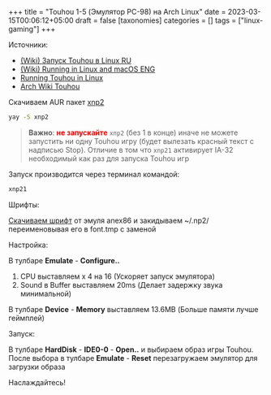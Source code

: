 +++
title = "Touhou 1-5 (Эмулятор PC-98) на Arch Linux"
date = 2023-03-15T00:06:12+05:00
draft = false
[taxonomies]
categories = []
tags = ["linux-gaming"]
+++

Источники:

- [(Wiki) Запуск Touhou в Linux RU](https://ru.touhouwiki.net/wiki/%D0%97%D0%B0%D0%BF%D1%83%D1%81%D0%BA_Touhou_%D0%B2_Linux)
- [(Wiki) Running in Linux and macOS ENG](https://en.touhouwiki.net/wiki/Running_in_Linux_and_macOS)
- [Running Touhou in Linux](https://touhou.fandom.com/wiki/Running_in_Linux)
- [Arch Wiki Touhou](https://wiki.archlinux.org/title/Touhou)

Скачиваем AUR пакет [xnp2](https://aur.archlinux.org/packages/xnp2)

```sh
yay -S xnp2
```

> **Важно**: **<span style="color:red">не запускайте</span>** `xnp2` (без 1 в конце) иначе не можете запустить ни одну Touhou игру (будет вылезать красный текст с надписью Stop). Отличие в том что `xnp21` активирует IA-32 необходимый как раз для запуска Touhou игр

Запуск производится через терминал командой:

```sh
xnp21
```

Шрифты:

[Скачиваем шрифт](https://mega.nz/#!mBwgDAxB!AvMsrNGlR46IqU9O8yYMuYWAaGUOlcuM3YXP-FgvRyw) от эмуля anex86 и закидываем ~/.np2/ переименовывая его в font.tmp с заменой

Настройка:

В тулбаре **Emulate** - **Configure..**

1. CPU выставляем x 4 на 16 (Ускоряет запуск эмулятора)
2. Sound в Buffer выставляем 20ms (Делает задержку звука минимальной)

В тулбаре **Device** - **Memory** выставляем 13.6MB (Больше памяти лучше геймплей)

Запуск:

В тулбаре **HardDisk** - **IDE0-0** - **Open..** и выбираем образ игры Touhou. После выбора в тулбаре **Emulate** - **Reset** перезагружаем эмулятор для загрузки образа

Наслаждайтесь!
